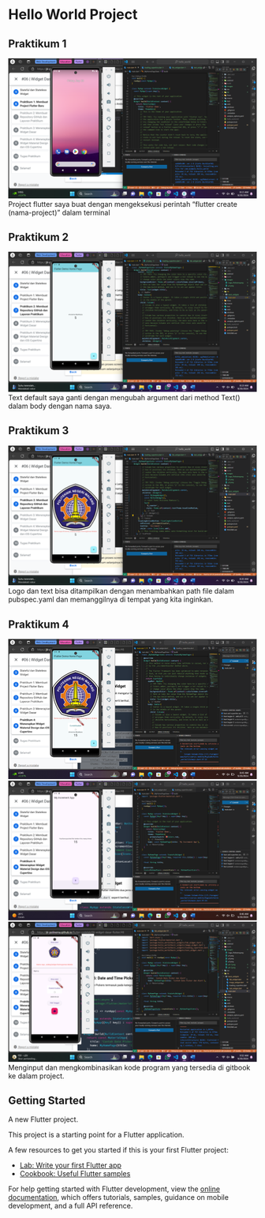 # Hello World Project

## Praktikum 1
![Praktikum 1](images/p1.png)
Project flutter saya buat dengan mengeksekusi perintah “flutter create (nama-project)” dalam terminal

## Praktikum 2
![Praktikum 2](images/p2.png)
Text default saya ganti dengan mengubah argument dari method Text() dalam body dengan nama saya.

## Praktikum 3
![Praktikum 3](images/p3.png)
Logo dan text bisa ditampilkan dengan menambahkan path file dalam pubspec.yaml dan memanggilnya di tempat yang kita inginkan.

## Praktikum 4
![Praktikum 4 - bagian 1](images/p4-1.png)
![Praktikum 4 - bagian 2 sd 3](images/p4-3.png)
![Praktikum 4 - bagian 4 sd 6](images/p4-6.png)
Menginput dan mengkombinasikan kode program yang tersedia di gitbook ke dalam project.


## Getting Started
A new Flutter project.

This project is a starting point for a Flutter application.

A few resources to get you started if this is your first Flutter project:

- [Lab: Write your first Flutter app](https://docs.flutter.dev/get-started/codelab)
- [Cookbook: Useful Flutter samples](https://docs.flutter.dev/cookbook)

For help getting started with Flutter development, view the
[online documentation](https://docs.flutter.dev/), which offers tutorials,
samples, guidance on mobile development, and a full API reference.